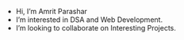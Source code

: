 -  Hi, I’m Amrit Parashar
-  I’m interested in DSA and Web Development.
-  I’m looking to collaborate on Interesting Projects.

<!---
AmritParashar1/AmritParashar1 is a ✨ special ✨ repository because its `README.md` (this file) appears on your GitHub profile.
You can click the Preview link to take a look at your changes.
--->
